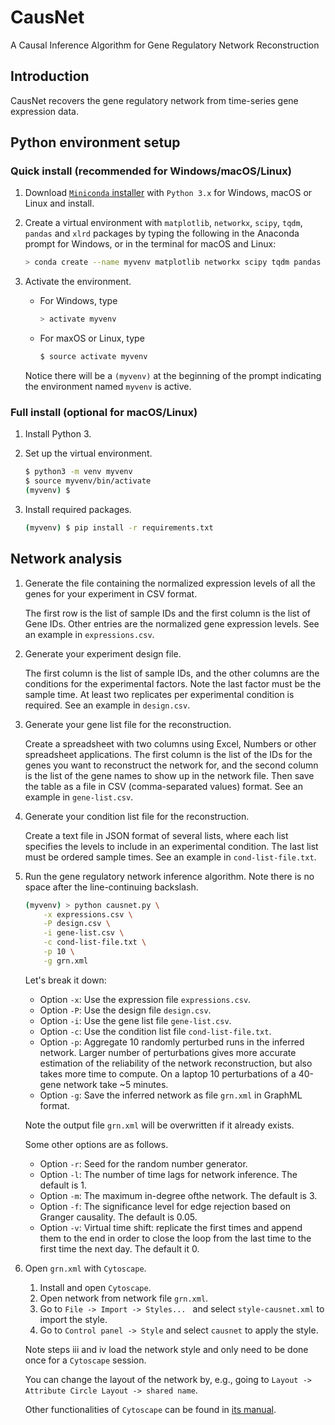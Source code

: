 # CausNet
A Causal Inference Algorithm for Gene Regulatory Network Reconstruction

## Introduction
CausNet recovers the gene regulatory network from time-series gene expression data.

## Python environment setup
### Quick install (recommended for Windows/macOS/Linux)
1. Download [`Miniconda` installer](https://conda.io/miniconda.html) with `Python 3.x` for Windows, macOS or Linux and install.

1. Create a virtual environment with `matplotlib`, `networkx`, `scipy`, `tqdm`, `pandas` and `xlrd` packages by typing the following in the Anaconda prompt for Windows, or in the terminal for macOS and Linux:
    ```sh
    > conda create --name myvenv matplotlib networkx scipy tqdm pandas xlrd
    ```

1. Activate the environment.
    * For Windows, type
        ```sh
        > activate myvenv
        ```
    * For maxOS or Linux, type
        ```sh
        $ source activate myvenv
        ```
    Notice there will be a `(myvenv)` at the beginning of the prompt indicating the environment named `myvenv` is active.

### Full install (optional for macOS/Linux)
1. Install Python 3.

1. Set up the virtual environment.
    ```sh
    $ python3 -m venv myvenv
    $ source myvenv/bin/activate
    (myvenv) $
    ```

1. Install required packages.
    ```sh
    (myvenv) $ pip install -r requirements.txt
    ```

## Network analysis
1. Generate the file containing the normalized expression levels of all the genes for your experiment in CSV format.

    The first row is the list of sample IDs and the first column is the list of Gene IDs.  Other entries are the normalized gene expression levels.  See an example in `expressions.csv`.

1. Generate your experiment design file.

    The first column is the list of sample IDs, and the other columns are the conditions for the experimental factors.  Note the last factor must be the sample time.  At least two replicates per experimental condition is required.  See an example in `design.csv`.

1. Generate your gene list file for the reconstruction.

    Create a spreadsheet with two columns using Excel, Numbers or other spreadsheet applications.  The first column is the list of the IDs for the genes you want to reconstruct the network for, and the second column is the list of the gene names to show up in the network file.  Then save the table as a file in CSV (comma-separated values) format.  See an example in `gene-list.csv`.

1. Generate your condition list file for the reconstruction.

    Create a text file in JSON format of several lists, where each list specifies the levels to include in an experimental condition.  The last list must be ordered sample times.  See an example in `cond-list-file.txt`.

1. Run the gene regulatory network inference algorithm.  Note there is no space after the line-continuing backslash.
    ```sh
    (myvenv) > python causnet.py \
        -x expressions.csv \
        -P design.csv \
        -i gene-list.csv \
        -c cond-list-file.txt \
        -p 10 \
        -g grn.xml
    ```
    Let's break it down:
    * Option `-x`: Use the expression file `expressions.csv`.
    * Option `-P`: Use the design file `design.csv`.
    * Option `-i`: Use the gene list file `gene-list.csv`.
    * Option `-c`: Use the condition list file `cond-list-file.txt`.
    * Option `-p`: Aggregate 10 randomly perturbed runs in the inferred network.  Larger number of perturbations gives more accurate estimation of the reliability of the network reconstruction, but also takes more time to compute. On a laptop 10 perturbations of a 40-gene network take ~5 minutes.
    * Option `-g`: Save the inferred network as file `grn.xml` in GraphML format.
    
    Note the output file `grn.xml` will be overwritten if it already exists.
    
    Some other options are as follows.
    * Option `-r`: Seed for the random number generator.
    * Option `-l`: The number of time lags for network inference. The default is 1.
    * Option `-m`: The maximum in-degree ofthe network. The default is 3.
    * Option `-f`: The significance level for edge rejection based on Granger causality. The default is 0.05.
    * Option `-v`: Virtual time shift: replicate the first times and append them to the end in order to close the loop from the last time to the first time the next day.  The default it 0.

1. Open `grn.xml` with `Cytoscape`.
    1. Install and open `Cytoscape`.
    1. Open network from network file `grn.xml`.
    1. Go to `File -> Import -> Styles... ` and select `style-causnet.xml` to import the style.
    1. Go to `Control panel -> Style` and select `causnet` to apply the style.
    
    Note steps iii and iv load the network style and only need to be done once for a `Cytoscape` session.

    You can change the layout of the network by, e.g., going to `Layout -> Attribute Circle Layout -> shared name`.
    
    Other functionalities of `Cytoscape` can be found in [its manual](http://manual.cytoscape.org/en/stable/).
